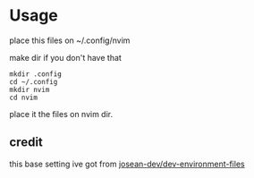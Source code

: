 # Usage
place this files on  ~/.config/nvim

make dir if you don't have that 
````
mkdir .config
cd ~/.config
mkdir nvim
cd nvim
````
place it the files on nvim dir.

## credit
this base setting ive got from [josean-dev/dev-environment-files](https://github.com/josean-dev/dev-environment-files)
